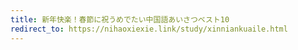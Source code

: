 ```yaml
---
title: 新年快楽！春節に祝うめでたい中国語あいさつベスト10
redirect_to: https://nihaoxiexie.link/study/xinniankuaile.html
---
```

